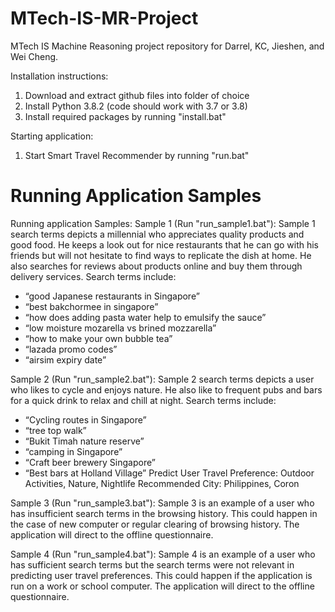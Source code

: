 # MTech-IS-MR-Project
MTech IS Machine Reasoning project repository for Darrel, KC, Jieshen, and Wei Cheng.

Installation instructions:
1. Download and extract github files into folder of choice
2. Install Python 3.8.2 (code should work with 3.7 or 3.8)
3. Install required packages by running "install.bat"

Starting application:
1. Start Smart Travel Recommender by running "run.bat"


# Running Application Samples
Running application Samples:
Sample 1 (Run "run_sample1.bat"):
Sample 1 search terms depicts a millennial who appreciates quality products and good food. He keeps a look out for nice restaurants that he can go with his friends but will not hesitate to find ways to replicate the dish at home. He also searches for reviews about products online and buy them through delivery services.
Search terms include:
-	“good Japanese restaurants in Singapore”
-	“best bakchormee in singapore”
-	“how does adding pasta water help to emulsify the sauce”
-	“low moisture mozarella vs brined mozzarella”
-	“how to make your own bubble tea”
-	“lazada promo codes”
-	“airsim expiry date”

Sample 2 (Run "run_sample2.bat"):
Sample 2 search terms depicts a user who likes to cycle and enjoys nature. He also like to frequent pubs and bars for a quick drink to relax and chill at night.
Search terms include:
-	“Cycling routes in Singapore”
-	“tree top walk”
-	“Bukit Timah nature reserve”
-	“camping in Singapore”
-	“Craft beer brewery Singapore”
-	“Best bars at Holland Village”
Predict User Travel Preference: Outdoor Activities, Nature, Nightlife
Recommended City: Philippines, Coron

Sample 3 (Run "run_sample3.bat"):
Sample 3 is an example of a user who has insufficient search terms in the browsing history. This could happen in the case of new computer or regular clearing of browsing history. The application will direct to the offline questionnaire.

Sample 4 (Run "run_sample4.bat"):
Sample 4 is an example of a user who has sufficient search terms but the search terms were not relevant in predicting user travel preferences. This could happen if the application is run on a work or school computer. The application will direct to the offline questionnaire.
